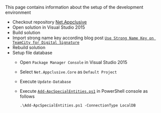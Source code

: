 This page contains information about the setup of the development environment

* Checkout repository [Net.Appclusive](https://github.com/dfensgmbh/biz.dfch.CS.ProductEngine)
* Open solution in Visual Studio 2015
* Build solution
* Import strong name key according blog post [`Use Strong Name Key on TeamCity for Digital Signature`](https://d-fens.ch/2016/10/18/use-strong-name-key-on-teamcity-for-digital-signature/)
* Rebuild solution
* Setup file database
    * Open `Package Manager Console` in Visual Studio 2015
    * Select `Net.Appclusive.Core` as `Default Project`
	* Execute `Update-Database`
	* Execute [`Add-ApcSpecialEntities.ps1`](https://github.com/Appclusive/Net.Appclusive.Setup/blob/develop/src/Add-ApcSpecialEntities.ps1) in PowerShell console as follows
	
	    `.\Add-ApcSpecialEntities.ps1 -ConnectionType LocalDB`
